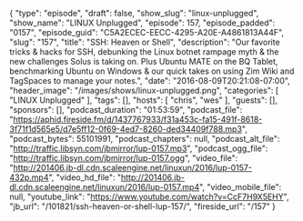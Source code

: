 {
  "type": "episode",
  "draft": false,
  "show_slug": "linux-unplugged",
  "show_name": "LINUX Unplugged",
  "episode": 157,
  "episode_padded": "0157",
  "episode_guid": "C5A2ECEC-EECC-4295-A20E-A4861813A44F",
  "slug": "157",
  "title": "SSH: Heaven or Shell",
  "description": "Our favorite tricks & hacks for SSH, debunking the Linux botnet rampage myth & the new challenges Solus is taking on. Plus Ubuntu MATE on the BQ Tablet, benchmarking Ubuntu on Windows & our quick takes on using Zim Wiki and TagSpaces to manage your notes.",
  "date": "2016-08-09T20:21:08-07:00",
  "header_image": "/images/shows/linux-unplugged.png",
  "categories": [
    "LINUX Unplugged"
  ],
  "tags": [],
  "hosts": [
    "chris",
    "wes"
  ],
  "guests": [],
  "sponsors": [],
  "podcast_duration": "01:53:59",
  "podcast_file": "https://aphid.fireside.fm/d/1437767933/f31a453c-fa15-491f-8618-3f71f1d565e5/d7e5ff12-0f69-4ed7-8260-ded34409f788.mp3",
  "podcast_bytes": 55101991,
  "podcast_chapters": null,
  "podcast_alt_file": "http://traffic.libsyn.com/jbmirror/lup-0157.mp3",
  "podcast_ogg_file": "http://traffic.libsyn.com/jbmirror/lup-0157.ogg",
  "video_file": "http://201406.jb-dl.cdn.scaleengine.net/linuxun/2016/lup-0157-432p.mp4",
  "video_hd_file": "http://201406.jb-dl.cdn.scaleengine.net/linuxun/2016/lup-0157.mp4",
  "video_mobile_file": null,
  "youtube_link": "https://www.youtube.com/watch?v=CcF7H9X5EHY",
  "jb_url": "/101821/ssh-heaven-or-shell-lup-157/",
  "fireside_url": "/157"
}

